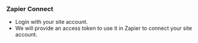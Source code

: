 ### Zapier Connect

- Login with your site account.
- We will provide an access token to use it in Zapier to connect your site account.
